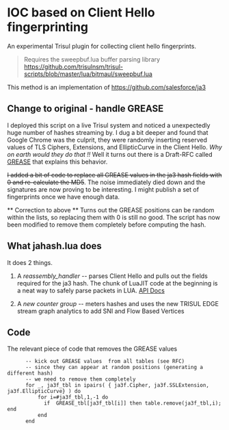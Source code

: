 IOC based on Client Hello fingerprinting 
======================

An experimental Trisul plugin for collecting client hello fingerprints.  

>  Requires the sweepbuf.lua buffer parsing library https://github.com/trisulnsm/trisul-scripts/blob/master/lua/bitmaul/sweepbuf.lua

This method is an implementation of https://github.com/salesforce/ja3  

Change to original  - handle GREASE 
------
I deployed this script on a live Trisul system and noticed a unexpectedly huge number of hashes streaming by.  I dug a bit deeper and found that  Google Chrome was the culprit, they were randomly inserting reserved values of TLS Ciphers, Extensions, and EllipticCurve  in the Client Hello.  *Why on earth would they do that !!*  Well it turns out there is a Draft-RFC called [GREASE](https://tools.ietf.org/html/draft-davidben-tls-grease-01) 
that explains this behavior.

~~I added a bit of code to replace all GREASE values in the ja3 hash fields with 0 and re-calculate the MD5~~. The noise immediately died down and the signatures are now proving to be interesting. I might publish a set of fingerprints once we have enough data.

** Correction to above ** 
Turns out the GREASE positions can be random within the lists, so replacing them with 0 is still no good. The script has now been modified to remove them completely before computing the hash.
 

What jahash.lua does 
--------------

It does 2 things.

1. A *reassembly_handler*  -- parses Client Hello and pulls out the fields required for the ja3 hash.  The chunk of LuaJIT code at the beginning is a neat way to safely parse packets in LUA.   [API Docs](https://www.trisul.org/docs/lua/reassembly.html)

2. A *new counter group* -- meters hashes and uses the new TRISUL EDGE stream graph analytics to add SNI and Flow Based Vertices


Code
----

The  relevant piece of code that removes the GREASE values 

````
      -- kick out GREASE values  from all tables (see RFC) 
      -- since they can appear at random positions (generating a different hash)
      -- we need to remove them completely 
      for _, ja3f_tbl in ipairs( { ja3f.Cipher, ja3f.SSLExtension, ja3f.EllipticCurve} ) do
          for i=#ja3f_tbl,1,-1 do
            if  GREASE_tbl[ja3f_tbl[i]] then table.remove(ja3f_tbl,i);  end
          end
      end

````

